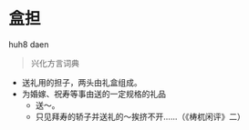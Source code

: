 # 盒担
huh8 daen
> 兴化方言词典
- 送礼用的担子，两头由礼盒组成。
- 为婚嫁、祝寿等事由送的一定规格的礼品
  - 送～。
  - 只见拜寿的轿子并送礼的～挨挤不开……（《梼杌闲评》二）
